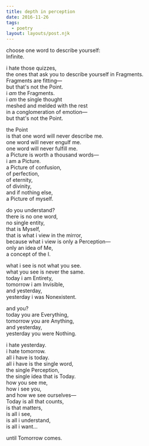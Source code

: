 ```yaml
---
title: depth in perception
date: 2016-11-26
tags:
  - poetry
layout: layouts/post.njk
---
```


choose one word to describe yourself:<br/>
Infinite.

i hate those quizzes,<br/>
the ones that ask you to describe yourself in Fragments.<br/>
Fragments are fitting&mdash;<br/>
but that's not the Point.<br/>
i *am* the Fragments.<br/>
i *am* the single thought<br/>
meshed and melded with the rest<br/>
in a conglomeration of emotion&mdash;<br/>
but that's not the Point.

the Point<br/>
is that one word will never describe me.<br/>
one word will never engulf me.<br/>
one word will never fulfill me.<br/>
a Picture is worth a thousand words&mdash;<br/>
i am a Picture.<br/>
a Picture of confusion,<br/>
of perfection,<br/>
of eternity,<br/>
of divinity,<br/>
and if nothing else,<br/>
a Picture of myself.

do you understand?<br/>
there is no one word,<br/>
no single entity,<br/>
that is Myself,<br/>
that is what i view in the mirror,<br/>
because what i view is only a Perception&mdash;<br/>
only an idea of Me,<br/>
a concept of the I.

what i see is not what you see.<br/>
what you see is never the same.<br/>
today i am Entirety,<br/>
tomorrow i am Invisible,<br/>
and yesterday,<br/>
yesterday i was Nonexistent.

and you?<br/>
today you are Everything,<br/>
tomorrow you are Anything,<br/>
and yesterday,<br/>
yesterday you were Nothing.

i hate yesterday.<br/>
i hate tomorrow.<br/>
all i have is today.<br/>
all i have is the single word,<br/>
the single Perception,<br/>
the single idea that is Today.<br/>
how you see me,<br/>
how i see you,<br/>
and how we see ourselves&mdash;<br/>
Today is all that counts,<br/>
is that matters,<br/>
is all i see,<br/>
is all i understand,<br/>
is all i want...

until Tomorrow comes.
